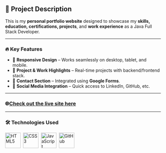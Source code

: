 
## 📌 Project Description

This is my **personal portfolio website** designed to showcase my **skills, education, certifications, projects**, and **work experience** as a Java Full Stack Developer.

---

### 🔥 Key Features

* 🎨 **Responsive Design** – Works seamlessly on desktop, tablet, and mobile.
* 🧠 **Project & Work Highlights** – Real-time projects with backend/frontend stack.
* 📧 **Contact Section** – Integrated using **Google Forms**.
* 🔗 **Social Media Integration** – Quick access to LinkedIn, GitHub, etc.

---

### 🌐[Check out the live site here](https://personal-portfolio-339e08.netlify.app/)

---

### 🛠️ Technologies Used

<p align="left">
  <img src="https://cdn.jsdelivr.net/gh/devicons/devicon/icons/html5/html5-original-wordmark.svg" title="HTML5" width="50" height="50"/>&nbsp;
  <img src="https://cdn.jsdelivr.net/gh/devicons/devicon/icons/css3/css3-original-wordmark.svg" title="CSS3" width="50" height="50"/>&nbsp;
  <img src="https://cdn.jsdelivr.net/gh/devicons/devicon/icons/javascript/javascript-original.svg" title="JavaScript" width="50" height="50"/>&nbsp;
  <img src="https://cdn.jsdelivr.net/gh/devicons/devicon/icons/github/github-original-wordmark.svg" title="GitHub" width="50" height="50"/>&nbsp;
</p>



